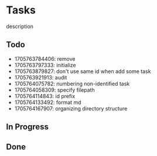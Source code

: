 # Tasks

description

## Todo

* 1705763784406: remove
* 1705763797333: initialize
* 1705763879827: don't use same id when add some task
* 1705763921913: audit
* 1705764075782: numbering non-identified task
* 1705764058309: specify filepath
* 1705764114843: id prefix
* 1705764133492: format md
* 1705764167907: organizing directory structure

## In Progress

## Done
